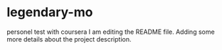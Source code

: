 # legendary-mo
personel test with coursera
I am editing the README file. Adding some more details about the project description.

